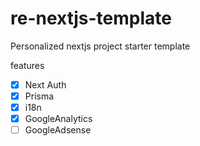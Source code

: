 # re-nextjs-template

Personalized nextjs project starter template

features

- [x] Next Auth
- [x] Prisma
- [x] i18n
- [x] GoogleAnalytics
- [ ] GoogleAdsense
